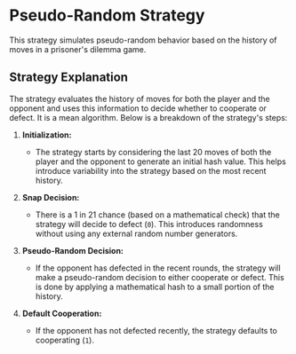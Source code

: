 # Pseudo-Random Strategy

This strategy simulates pseudo-random behavior based on the history of moves in a prisoner's dilemma game.

## Strategy Explanation

The strategy evaluates the history of moves for both the player and the opponent and uses this information to decide whether to cooperate or defect. It is a mean algorithm. Below is a breakdown of the strategy's steps:

1. **Initialization:**
   - The strategy starts by considering the last 20 moves of both the player and the opponent to generate an initial hash value. This helps introduce variability into the strategy based on the most recent history.

2. **Snap Decision:**
   - There is a 1 in 21 chance (based on a mathematical check) that the strategy will decide to defect (`0`). This introduces randomness without using any external random number generators.

3. **Pseudo-Random Decision:**
   - If the opponent has defected in the recent rounds, the strategy will make a pseudo-random decision to either cooperate or defect. This is done by applying a mathematical hash to a small portion of the history.

4. **Default Cooperation:**
   - If the opponent has not defected recently, the strategy defaults to cooperating (`1`).

